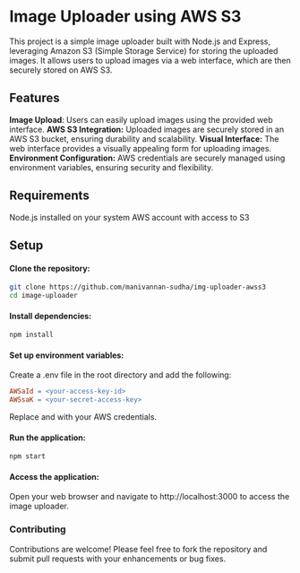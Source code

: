 # Image Uploader using AWS S3
This project is a simple image uploader built with Node.js and Express, leveraging Amazon S3 (Simple Storage Service) for storing the uploaded images. It allows users to upload images via a web interface, which are then securely stored on AWS S3.

## Features
**Image Upload**: Users can easily upload images using the provided web interface.
**AWS S3 Integration:** Uploaded images are securely stored in an AWS S3 bucket, ensuring durability and scalability.
**Visual Interface:** The web interface provides a visually appealing form for uploading images.
**Environment Configuration:** AWS credentials are securely managed using environment variables, ensuring security and flexibility.
## Requirements
Node.js installed on your system
AWS account with access to S3
## Setup
#### Clone the repository:
```bash
git clone https://github.com/manivannan-sudha/img-uploader-awss3
cd image-uploader
```

#### Install dependencies:
```bash
npm install
```

#### Set up environment variables:
Create a .env file in the root directory and add the following:

```makefile
AWSaId = <your-access-key-id>
AWSsaK = <your-secret-access-key>
```
Replace <your-access-key-id> and <your-secret-access-key> with your AWS credentials.

#### Run the application:
```bash
npm start
```
#### Access the application:
Open your web browser and navigate to http://localhost:3000 to access the image uploader.

### Contributing
Contributions are welcome! Please feel free to fork the repository and submit pull requests with your enhancements or bug fixes.
